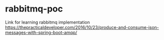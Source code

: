 # rabbitmq-poc
Link for learning rabbitmq implementation
https://thepracticaldeveloper.com/2016/10/23/produce-and-consume-json-messages-with-spring-boot-amqp/
